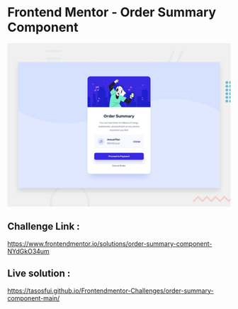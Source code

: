 # Frontend Mentor - Order Summary Component

![Design preview for the Stats preview card component coding challenge](./design/desktop-preview.jpg)

## Challenge Link :

https://www.frontendmentor.io/solutions/order-summary-component-NYdGkO34um

## Live solution :

https://tasosfui.github.io/Frontendmentor-Challenges/order-summary-component-main/

